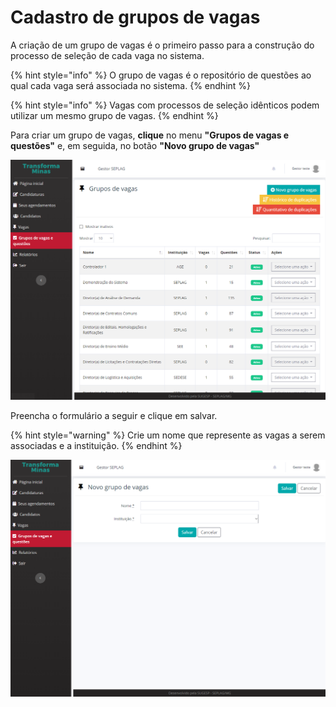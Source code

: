 # Cadastro de grupos de vagas

A criação de um grupo de vagas é o primeiro passo para a construção do processo de seleção de cada vaga no sistema.&#x20;

{% hint style="info" %}
O grupo de vagas é o repositório de questões ao qual cada vaga será associada no sistema.&#x20;
{% endhint %}

{% hint style="info" %}
Vagas com processos de seleção idênticos podem utilizar um mesmo grupo de vagas.
{% endhint %}

Para criar um grupo de vagas, **clique** no menu **"Grupos de vagas e questões"** e, em seguida, no botão **"Novo grupo de vagas"**

![](<../.gitbook/assets/image (3).png>)

Preencha o formulário a seguir e clique em salvar.

{% hint style="warning" %}
Crie um nome que represente as vagas a serem associadas e a instituição.
{% endhint %}

![](<../.gitbook/assets/image (5).png>)

